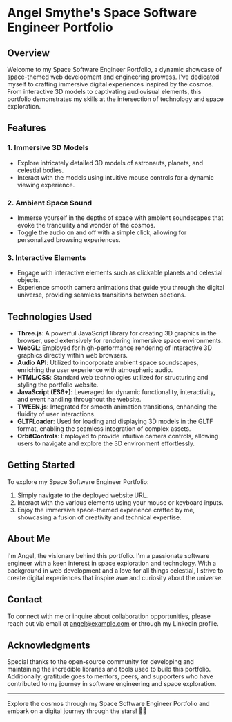 
# Angel Smythe's Space Software Engineer Portfolio

## Overview

Welcome to my Space Software Engineer Portfolio, a dynamic showcase of space-themed web development and engineering prowess. I've dedicated myself to crafting immersive digital experiences inspired by the cosmos. From interactive 3D models to captivating audiovisual elements, this portfolio demonstrates my skills at the intersection of technology and space exploration.

## Features

### 1. Immersive 3D Models
- Explore intricately detailed 3D models of astronauts, planets, and celestial bodies.
- Interact with the models using intuitive mouse controls for a dynamic viewing experience.

### 2. Ambient Space Sound
- Immerse yourself in the depths of space with ambient soundscapes that evoke the tranquility and wonder of the cosmos.
- Toggle the audio on and off with a simple click, allowing for personalized browsing experiences.

### 3. Interactive Elements
- Engage with interactive elements such as clickable planets and celestial objects.
- Experience smooth camera animations that guide you through the digital universe, providing seamless transitions between sections.


## Technologies Used

- **Three.js**: A powerful JavaScript library for creating 3D graphics in the browser, used extensively for rendering immersive space environments.
- **WebGL**: Employed for high-performance rendering of interactive 3D graphics directly within web browsers.
- **Audio API**: Utilized to incorporate ambient space soundscapes, enriching the user experience with atmospheric audio.
- **HTML/CSS**: Standard web technologies utilized for structuring and styling the portfolio website.
- **JavaScript (ES6+)**: Leveraged for dynamic functionality, interactivity, and event handling throughout the website.
- **TWEEN.js**: Integrated for smooth animation transitions, enhancing the fluidity of user interactions.
- **GLTFLoader**: Used for loading and displaying 3D models in the GLTF format, enabling the seamless integration of complex assets.
- **OrbitControls**: Employed to provide intuitive camera controls, allowing users to navigate and explore the 3D environment effortlessly.

## Getting Started

To explore my Space Software Engineer Portfolio:

1. Simply navigate to the deployed website URL.
2. Interact with the various elements using your mouse or keyboard inputs.
3. Enjoy the immersive space-themed experience crafted by me, showcasing a fusion of creativity and technical expertise.

## About Me

I'm Angel, the visionary behind this portfolio. I'm a passionate software engineer with a keen interest in space exploration and technology. With a background in web development and a love for all things celestial, I strive to create digital experiences that inspire awe and curiosity about the universe.

## Contact

To connect with me or inquire about collaboration opportunities, please reach out via email at [angel@example.com](mailto:angel@example.com) or through my LinkedIn profile.

## Acknowledgments

Special thanks to the open-source community for developing and maintaining the incredible libraries and tools used to build this portfolio. Additionally, gratitude goes to mentors, peers, and supporters who have contributed to my journey in software engineering and space exploration.

---

Explore the cosmos through my Space Software Engineer Portfolio and embark on a digital journey through the stars! 🚀✨

